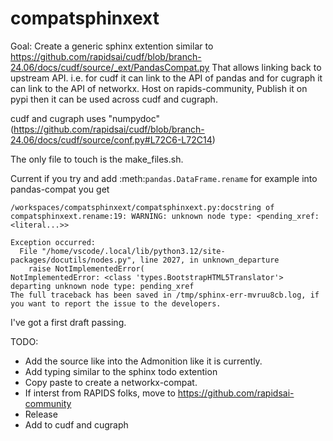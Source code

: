 # compatsphinxext

Goal: Create a generic sphinx extention similar to https://github.com/rapidsai/cudf/blob/branch-24.06/docs/cudf/source/_ext/PandasCompat.py
That allows linking back to upstream API.
i.e. for cudf it can link to the API of pandas and for cugraph it can link to the API of networkx.
Host on rapids-community, Publish it on pypi then it can be used across cudf and cugraph.

cudf and cugraph uses "numpydoc" (https://github.com/rapidsai/cudf/blob/branch-24.06/docs/cudf/source/conf.py#L72C6-L72C14)

The only file to touch is the make_files.sh.

Current if you try and add :meth:`pandas.DataFrame.rename` for example into pandas-compat you get

```
/workspaces/compatsphinxext/compatsphinxext.py:docstring of compatsphinxext.rename:19: WARNING: unknown node type: <pending_xref: <literal...>>

Exception occurred:
  File "/home/vscode/.local/lib/python3.12/site-packages/docutils/nodes.py", line 2027, in unknown_departure
    raise NotImplementedError(
NotImplementedError: <class 'types.BootstrapHTML5Translator'> departing unknown node type: pending_xref
The full traceback has been saved in /tmp/sphinx-err-mvruu8cb.log, if you want to report the issue to the developers.
```

I've got a first draft passing.

TODO:
 - Add the source like into the Admonition like it is currently.
 - Add typing similar to the sphinx todo extention
 - Copy paste to create a networkx-compat.
 - If interst from RAPIDS folks, move to https://github.com/rapidsai-community
 - Release
 - Add to cudf and cugraph
